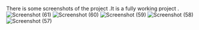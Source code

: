 There is some screenshots of the project .It is a fully working project .![Screenshot (61)](https://github.com/Navneet547/E-commerce-website/assets/120315046/fa23dd64-6045-4f39-91d9-ea938712a845)
![Screenshot (60)](https://github.com/Navneet547/E-commerce-website/assets/120315046/70bd104e-1a3b-45b7-a0fb-f3545655bd88)
![Screenshot (59)](https://github.com/Navneet547/E-commerce-website/assets/120315046/7204346e-f1af-4026-b101-8908f3292076)
![Screenshot (58)](https://github.com/Navneet547/E-commerce-website/assets/120315046/9e984bf9-4bc5-491b-ace8-86d92b9aac4e)
![Screenshot (57)](https://github.com/Navneet547/E-commerce-website/assets/120315046/03a91add-e6ae-4628-b1fc-59a107d8329d)
